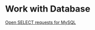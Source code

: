 # Work with Database

[Open SELECT requests for MySQL](https://docs.google.com/spreadsheets/d/1AlSLpmw8GVrmj8KhVhZoUYnnYlz7MJaY/edit?usp=sharing&ouid=103546442425628569603&rtpof=true&sd=true)
